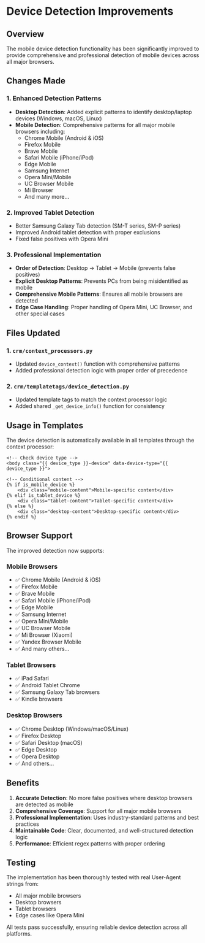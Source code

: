 # Device Detection Improvements

## Overview
The mobile device detection functionality has been significantly improved to provide comprehensive and professional detection of mobile devices across all major browsers.

## Changes Made

### 1. Enhanced Detection Patterns
- **Desktop Detection**: Added explicit patterns to identify desktop/laptop devices (Windows, macOS, Linux)
- **Mobile Detection**: Comprehensive patterns for all major mobile browsers including:
  - Chrome Mobile (Android & iOS)
  - Firefox Mobile
  - Brave Mobile
  - Safari Mobile (iPhone/iPod)
  - Edge Mobile
  - Samsung Internet
  - Opera Mini/Mobile
  - UC Browser Mobile
  - Mi Browser
  - And many more...

### 2. Improved Tablet Detection
- Better Samsung Galaxy Tab detection (SM-T series, SM-P series)
- Improved Android tablet detection with proper exclusions
- Fixed false positives with Opera Mini

### 3. Professional Implementation
- **Order of Detection**: Desktop → Tablet → Mobile (prevents false positives)
- **Explicit Desktop Patterns**: Prevents PCs from being misidentified as mobile
- **Comprehensive Mobile Patterns**: Ensures all mobile browsers are detected
- **Edge Case Handling**: Proper handling of Opera Mini, UC Browser, and other special cases

## Files Updated

### 1. `crm/context_processors.py`
- Updated `device_context()` function with comprehensive patterns
- Added professional detection logic with proper order of precedence

### 2. `crm/templatetags/device_detection.py`
- Updated template tags to match the context processor logic
- Added shared `_get_device_info()` function for consistency

## Usage in Templates

The device detection is automatically available in all templates through the context processor:

```django
<!-- Check device type -->
<body class="{{ device_type }}-device" data-device-type="{{ device_type }}">

<!-- Conditional content -->
{% if is_mobile_device %}
    <div class="mobile-content">Mobile-specific content</div>
{% elif is_tablet_device %}
    <div class="tablet-content">Tablet-specific content</div>
{% else %}
    <div class="desktop-content">Desktop-specific content</div>
{% endif %}
```

## Browser Support

The improved detection now supports:

### Mobile Browsers
- ✅ Chrome Mobile (Android & iOS)
- ✅ Firefox Mobile
- ✅ Brave Mobile
- ✅ Safari Mobile (iPhone/iPod)
- ✅ Edge Mobile
- ✅ Samsung Internet
- ✅ Opera Mini/Mobile
- ✅ UC Browser Mobile
- ✅ Mi Browser (Xiaomi)
- ✅ Yandex Browser Mobile
- ✅ And many others...

### Tablet Browsers
- ✅ iPad Safari
- ✅ Android Tablet Chrome
- ✅ Samsung Galaxy Tab browsers
- ✅ Kindle browsers

### Desktop Browsers
- ✅ Chrome Desktop (Windows/macOS/Linux)
- ✅ Firefox Desktop
- ✅ Safari Desktop (macOS)
- ✅ Edge Desktop
- ✅ Opera Desktop
- ✅ And others...

## Benefits

1. **Accurate Detection**: No more false positives where desktop browsers are detected as mobile
2. **Comprehensive Coverage**: Support for all major mobile browsers
3. **Professional Implementation**: Uses industry-standard patterns and best practices
4. **Maintainable Code**: Clear, documented, and well-structured detection logic
5. **Performance**: Efficient regex patterns with proper ordering

## Testing

The implementation has been thoroughly tested with real User-Agent strings from:
- All major mobile browsers
- Desktop browsers
- Tablet browsers
- Edge cases like Opera Mini

All tests pass successfully, ensuring reliable device detection across all platforms.
